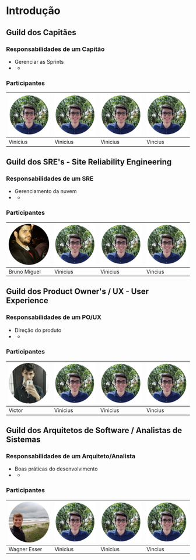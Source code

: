 # Introdução

## Guild dos Capitães

### Responsabilidades de um Capitão

* Gerenciar as Sprints
* +

### Participantes

| ![vinicius](../.gitbook/assets/vinicius.png) | ![Vinicius](../.gitbook/assets/vinicius.png) | ![Vinicius](../.gitbook/assets/vinicius.png) | ![Vinicius](../.gitbook/assets/vinicius.png) |
| :--- | :--- | :--- | :--- |
| Vinícius | Vinicius | Vinicius | Vincius |

## Guild dos SRE's - Site Reliability Engineering

### Responsabilidades de um SRE

* Gerenciamento da nuvem
* +

### Participantes

| ![Vinicius](../.gitbook/assets/bumblebee-bruno-sre.png) | ![Vinicius](../.gitbook/assets/vinicius.png) | ![Vinicius](../.gitbook/assets/vinicius.png) | ![Vinicius](../.gitbook/assets/vinicius.png) |
| :--- | :--- | :--- | :--- |
| Bruno Miguel | Vinicius | Vinicius | Vincius |

## Guild dos Product Owner's / UX - User Experience

### Responsabilidades de um PO/UX

* Direção do produto
* +

### Participantes

| ![Vinicius](../.gitbook/assets/bumblebee-victor-po.png) | ![Vinicius](../.gitbook/assets/vinicius.png) | ![Vinicius](../.gitbook/assets/vinicius.png) | ![Vinicius](../.gitbook/assets/vinicius.png) |
| :--- | :--- | :--- | :--- |
| Victor | Vinicius | Vinicius | Vincius |

## Guild dos Arquitetos de Software / Analistas de Sistemas

### Responsabilidades de um Arquiteto/Analista

* Boas práticas do desenvolvimento
* +

### Participantes

| ![Vinicius](../.gitbook/assets/bumblebee-wagner-arquiteto.png) | ![Vinicius](../.gitbook/assets/vinicius.png) | ![Vinicius](../.gitbook/assets/vinicius.png) | ![Vinicius](../.gitbook/assets/vinicius.png) |
| :--- | :--- | :--- | :--- |
| Wagner Esser | Vinicius | Vinicius | Vincius |

